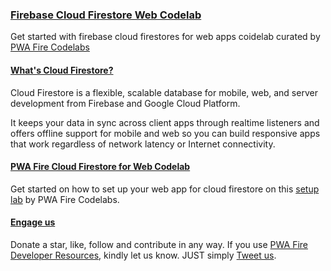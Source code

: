 ### [Firebase Cloud Firestore Web Codelab](https://pwafire.org/developer/codelabs/firestore-for-web)
Get started with firebase cloud firestores for web apps coidelab curated by [PWA Fire Codelabs](https://pwafire.org/developer/codelabs/)

#### [What's Cloud Firestore?](https://firebase.google.com/docs/firestore/)
Cloud Firestore is a flexible, scalable database for mobile, web, and server development
from Firebase and Google Cloud Platform.

It keeps your data in sync across client apps through realtime listeners and offers offline
support for mobile and web so you can build responsive apps that work regardless of network
latency or Internet connectivity. 

#### [PWA Fire Cloud Firestore for Web Codelab](https://pwafire.org/developer/codelabs/firestore-web)
Get started on how to set up your web app for cloud firestore on this [setup lab](https://github.com/mayeedwin/firestore/tree/master/docs) by PWA Fire Codelabs.

#### [Engage us](https://twitter.com/pwafire)
Donate a star, like, follow and contribute in any way. If you use [PWA Fire Developer Resources](https://pwafire.org/developer), kindly let us know. JUST simply [Tweet us](https://twitter.com/pwafire).
